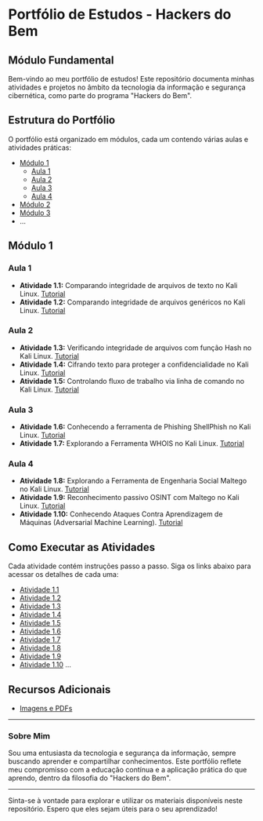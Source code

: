# Portfólio de Estudos - Hackers do Bem
## Módulo Fundamental

Bem-vindo ao meu portfólio de estudos! Este repositório documenta minhas atividades e projetos no âmbito da tecnologia da informação e segurança cibernética, como parte do programa "Hackers do Bem".

## Estrutura do Portfólio

O portfólio está organizado em módulos, cada um contendo várias aulas e atividades práticas:

- [Módulo 1](#modulo-1)
  - [Aula 1](#aula-1)
  - [Aula 2](#aula-2)
  - [Aula 3](#aula-3)
  - [Aula 4](#aula-4)
- [Módulo 2](#modulo-2)
- [Módulo 3](#modulo-3)
- ...

## Módulo 1

### Aula 1

- **Atividade 1.1:** Comparando integridade de arquivos de texto no Kali Linux. [Tutorial](Modulo1/Aula1/atividade1_1.md)
- **Atividade 1.2:** Comparando integridade de arquivos genéricos no Kali Linux. [Tutorial](Modulo1/Aula1/atividade1_2.md)

### Aula 2

- **Atividade 1.3:** Verificando integridade de arquivos com função Hash no Kali Linux. [Tutorial](Modulo1/Aula2/atividade1_3.md)
- **Atividade 1.4:** Cifrando texto para proteger a confidencialidade no Kali Linux. [Tutorial](Modulo1/Aula2/atividade1_4.md)
- **Atividade 1.5:** Controlando fluxo de trabalho via linha de comando no Kali Linux. [Tutorial](Modulo1/Aula2/atividade1_5.md)

### Aula 3

- **Atividade 1.6:** Conhecendo a ferramenta de Phishing ShellPhish no Kali Linux. [Tutorial](Modulo1/Aula3/atividade1_6.md)
- **Atividade 1.7:** Explorando a Ferramenta WHOIS no Kali Linux. [Tutorial](Modulo1/Aula3/atividade1_7.md)

### Aula 4

- **Atividade 1.8:** Explorando a Ferramenta de Engenharia Social Maltego no Kali Linux. [Tutorial](Modulo1/Aula4/atividade1_8.md)
- **Atividade 1.9:** Reconhecimento passivo OSINT com Maltego no Kali Linux. [Tutorial](Modulo1/Aula4/atividade1_9.md)
- **Atividade 1.10:** Conhecendo Ataques Contra Aprendizagem de Máquinas (Adversarial Machine Learning). [Tutorial](Modulo1/Aula4/atividade1_10.md)

## Como Executar as Atividades

Cada atividade contém instruções passo a passo. Siga os links abaixo para acessar os detalhes de cada uma:

- [Atividade 1.1](Modulo1/Aula1/atividade1_1.md)
- [Atividade 1.2](Modulo1/Aula1/atividade1_2.md)
- [Atividade 1.3](Modulo1/Aula2/atividade1_3.md)
- [Atividade 1.4](Modulo1/Aula2/atividade1_4.md)
- [Atividade 1.5](Modulo1/Aula2/atividade1_5.md)
- [Atividade 1.6](Modulo1/Aula3/atividade1_6.md)
- [Atividade 1.7](Modulo1/Aula3/atividade1_7.md)
- [Atividade 1.8](Modulo1/Aula4/atividade1_8.md)
- [Atividade 1.9](Modulo1/Aula4/atividade1_9.md)
- [Atividade 1.10](Modulo1/Aula4/atividade1_10.md)
...

## Recursos Adicionais

- [Imagens e PDFs](assets/)

---

### Sobre Mim

Sou uma entusiasta da tecnologia e segurança da informação, sempre buscando aprender e compartilhar conhecimentos. Este portfólio reflete meu compromisso com a educação contínua e a aplicação prática do que aprendo, dentro da filosofia do "Hackers do Bem".

---

Sinta-se à vontade para explorar e utilizar os materiais disponíveis neste repositório. Espero que eles sejam úteis para o seu aprendizado!
